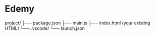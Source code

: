 # Edemy

project/
├── package.json
├── main.js
├── index.html  (your existing HTML)
└── .vscode/
    └── launch.json
